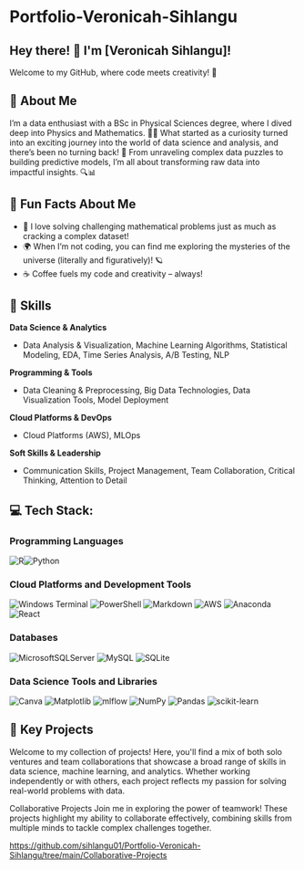 # Portfolio-Veronicah-Sihlangu

## Hey there! 👋 I'm [Veronicah Sihlangu]!

Welcome to my GitHub, where code meets creativity! 🚀

## 🌟 About Me

I’m a data enthusiast with a BSc in Physical Sciences degree, where I dived deep into Physics and Mathematics. 🔭🧠 What started as a curiosity turned into an exciting journey into the world of data science and analysis, and there’s been no turning back! 🚀 From unraveling complex data puzzles to building predictive models, I’m all about transforming raw data into impactful insights. 🔍📊


## 🎯 Fun Facts About Me
- 🧲 I love solving challenging mathematical problems just as much as cracking a complex dataset!
- 🌍 When I’m not coding, you can find me exploring the mysteries of the universe (literally and figuratively)! 🪐
- ☕ Coffee fuels my code and creativity – always!

## 💼 Skills

**Data Science & Analytics**

- Data Analysis & Visualization, Machine Learning Algorithms, Statistical Modeling, EDA, Time Series Analysis, A/B Testing, NLP

**Programming & Tools**

- Data Cleaning & Preprocessing, Big Data Technologies, Data Visualization Tools, Model Deployment

**Cloud Platforms & DevOps**

- Cloud Platforms (AWS), MLOps

**Soft Skills & Leadership**

- Communication Skills, Project Management, Team Collaboration, Critical Thinking, Attention to Detail

## 💻 Tech Stack:

### Programming Languages

![R](https://img.shields.io/badge/r-%23276DC3.svg?style=for-the-badge&logo=r&logoColor=white)![Python](https://img.shields.io/badge/python-3670A0?style=for-the-badge&logo=python&logoColor=ffdd54) 

### Cloud Platforms and Development Tools

![Windows Terminal](https://img.shields.io/badge/Windows%20Terminal-%234D4D4D.svg?style=for-the-badge&logo=windows-terminal&logoColor=white) ![PowerShell](https://img.shields.io/badge/PowerShell-%235391FE.svg?style=for-the-badge&logo=powershell&logoColor=white) ![Markdown](https://img.shields.io/badge/markdown-%23000000.svg?style=for-the-badge&logo=markdown&logoColor=white) ![AWS](https://img.shields.io/badge/AWS-%23FF9900.svg?style=for-the-badge&logo=amazon-aws&logoColor=white) ![Anaconda](https://img.shields.io/badge/Anaconda-%2344A833.svg?style=for-the-badge&logo=anaconda&logoColor=white) ![React](https://img.shields.io/badge/react-%2320232a.svg?style=for-the-badge&logo=react&logoColor=%2361DAFB) 

### Databases

![MicrosoftSQLServer](https://img.shields.io/badge/Microsoft%20SQL%20Server-CC2927?style=for-the-badge&logo=microsoft%20sql%20server&logoColor=white) ![MySQL](https://img.shields.io/badge/mysql-4479A1.svg?style=for-the-badge&logo=mysql&logoColor=white) ![SQLite](https://img.shields.io/badge/sqlite-%2307405e.svg?style=for-the-badge&logo=sqlite&logoColor=white) 

### Data Science Tools and Libraries

![Canva](https://img.shields.io/badge/Canva-%2300C4CC.svg?style=for-the-badge&logo=Canva&logoColor=white) ![Matplotlib](https://img.shields.io/badge/Matplotlib-%23ffffff.svg?style=for-the-badge&logo=Matplotlib&logoColor=black) ![mlflow](https://img.shields.io/badge/mlflow-%23d9ead3.svg?style=for-the-badge&logo=numpy&logoColor=blue) ![NumPy](https://img.shields.io/badge/numpy-%23013243.svg?style=for-the-badge&logo=numpy&logoColor=white) ![Pandas](https://img.shields.io/badge/pandas-%23150458.svg?style=for-the-badge&logo=pandas&logoColor=white) ![scikit-learn](https://img.shields.io/badge/scikit--learn-%23F7931E.svg?style=for-the-badge&logo=scikit-learn&logoColor=white)

## 🚀 Key Projects
Welcome to my collection of projects! Here, you'll find a mix of both solo ventures and team collaborations that showcase a broad range of skills in data science, machine learning, and analytics. Whether working independently or with others, each project reflects my passion for solving real-world problems with data.

Collaborative Projects
Join me in exploring the power of teamwork! These projects highlight my ability to collaborate effectively, combining skills from multiple minds to tackle complex challenges together.

https://github.com/sihlangu01/Portfolio-Veronicah-Sihlangu/tree/main/Collaborative-Projects

